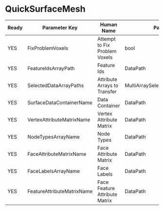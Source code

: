 # QuickSurfaceMesh #

| Ready | Parameter Key | Human Name | Parameter Type | Parameter Class |
|-------|---------------|------------|-----------------|----------------|
| YES | FixProblemVoxels | Attempt to Fix Problem Voxels | bool | BoolParameter |
| YES | FeatureIdsArrayPath | Feature Ids | DataPath | ArraySelectionParameter |
| YES | SelectedDataArrayPaths | Attribute Arrays to Transfer | MultiArraySelectionParameter::ValueType | MultiArraySelectionParameter |
| YES | SurfaceDataContainerName | Data Container | DataPath | DataGroupCreationParameter |
| YES | VertexAttributeMatrixName | Vertex Attribute Matrix | DataPath | ArrayCreationParameter |
| YES | NodeTypesArrayName | Node Types | DataPath | ArrayCreationParameter |
| YES | FaceAttributeMatrixName | Face Attribute Matrix | DataPath | ArrayCreationParameter |
| YES | FaceLabelsArrayName | Face Labels | DataPath | ArrayCreationParameter |
| YES | FeatureAttributeMatrixName | Face Feature Attribute Matrix | DataPath | ArrayCreationParameter |
